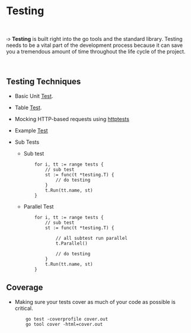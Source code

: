 # Testing

&nbsp;

➩ **Testing** is built right into the go tools and the standard library. Testing needs to be a vital part of the development process because it can save you a tremendous amount of time throughout the life cycle of the project.

&nbsp;

## Testing Techniques

* Basic Unit [Test](https://github.com/qburst-georgekutty/go-workshop/blob/master/codes//testing/example1/example1.go).

* Table [Test](https://github.com/qburst-georgekutty/go-workshop/blob/master/codes//testing/example2/example2.go).

* Mocking HTTP-based requests using [httptests](https://github.com/qburst-georgekutty/go-workshop/blob/master/codes//testing/example3/example3.go)

* Example [Test](https://github.com/qburst-georgekutty/go-workshop/blob/master/codes//testing/example4/example4.go)

* Sub Tests

  * Sub test

    ```golang
        for i, tt := range tests {
            // sub test
            st := func(t *testing.T) {
                // do testing
            }
            t.Run(tt.name, st)
        }
    ```

  * Parallel Test

    ```golang
        for i, tt := range tests {
            // sub test
            st := func(t *testing.T) {

                // all subtest run parallel
                t.Parallel()

                // do testing
            }
            t.Run(tt.name, st)
        }
    ```

## Coverage

* Making sure your tests cover as much of your code as possible is critical.

    ```golang
        go test -coverprofile cover.out
        go tool cover -html=cover.out
    ```